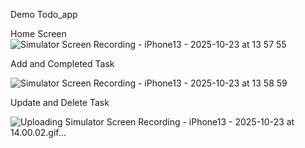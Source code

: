 Demo Todo_app

Home Screen
![Simulator Screen Recording - iPhone13 - 2025-10-23 at 13 57 55](https://github.com/user-attachments/assets/46ac40f0-b923-493a-8244-6b0d42d5f0c5)


Add and Completed Task

![Simulator Screen Recording - iPhone13 - 2025-10-23 at 13 58 59](https://github.com/user-attachments/assets/22bf80c3-b206-405c-aa9a-595ac173896d)

Update and Delete Task

![Uploading Simulator Screen Recording - iPhone13 - 2025-10-23 at 14.00.02.gif…]()
